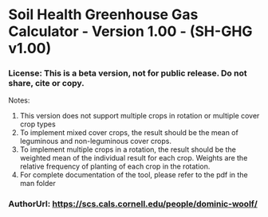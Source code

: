# Soil Health Greenhouse Gas Calculator - Version 1.00 -  (SH-GHG v1.00)
### License: This is a beta version, not for public release. Do not share, cite or copy.

Notes:
 1. This version does not support multiple crops in rotation or multiple cover crop types
 2. To implement mixed cover crops, the result should be the mean of leguminous and non-leguminous cover crops.
 3. To implement multiple crops in a rotation, the result should be the weighted mean of the individual result for each crop. Weights are the relative frequency of planting of each crop in the rotation.
 4. For complete documentation of the tool, please refer to the pdf in the man folder

### AuthorUrl: https://scs.cals.cornell.edu/people/dominic-woolf/
